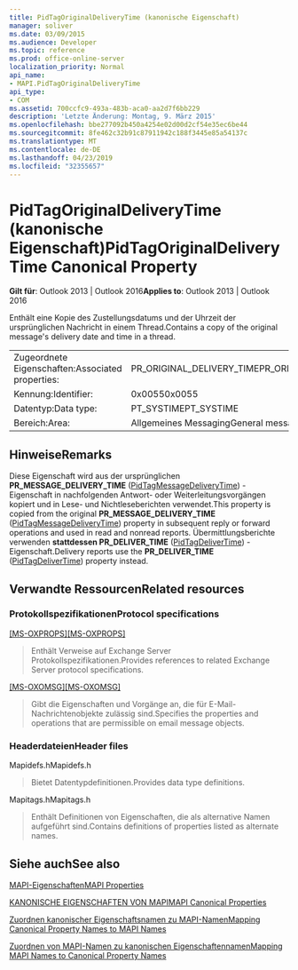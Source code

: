 ```yaml
---
title: PidTagOriginalDeliveryTime (kanonische Eigenschaft)
manager: soliver
ms.date: 03/09/2015
ms.audience: Developer
ms.topic: reference
ms.prod: office-online-server
localization_priority: Normal
api_name:
- MAPI.PidTagOriginalDeliveryTime
api_type:
- COM
ms.assetid: 700ccfc9-493a-483b-aca0-aa2d7f6bb229
description: 'Letzte Änderung: Montag, 9. März 2015'
ms.openlocfilehash: bbe277092b450a4254e02d00d2cf54e35ec6be44
ms.sourcegitcommit: 8fe462c32b91c87911942c188f3445e85a54137c
ms.translationtype: MT
ms.contentlocale: de-DE
ms.lasthandoff: 04/23/2019
ms.locfileid: "32355657"
---
```

# <a name="pidtagoriginaldeliverytime-canonical-property"></a><span data-ttu-id="70b97-103">PidTagOriginalDeliveryTime (kanonische Eigenschaft)</span><span class="sxs-lookup"><span data-stu-id="70b97-103">PidTagOriginalDeliveryTime Canonical Property</span></span>

  
  
<span data-ttu-id="70b97-104">**Gilt für**: Outlook 2013 | Outlook 2016</span><span class="sxs-lookup"><span data-stu-id="70b97-104">**Applies to**: Outlook 2013 | Outlook 2016</span></span> 
  
<span data-ttu-id="70b97-105">Enthält eine Kopie des Zustellungsdatums und der Uhrzeit der ursprünglichen Nachricht in einem Thread.</span><span class="sxs-lookup"><span data-stu-id="70b97-105">Contains a copy of the original message's delivery date and time in a thread.</span></span> 
  
|||
|:-----|:-----|
|<span data-ttu-id="70b97-106">Zugeordnete Eigenschaften:</span><span class="sxs-lookup"><span data-stu-id="70b97-106">Associated properties:</span></span>  <br/> |<span data-ttu-id="70b97-107">PR_ORIGINAL_DELIVERY_TIME</span><span class="sxs-lookup"><span data-stu-id="70b97-107">PR_ORIGINAL_DELIVERY_TIME</span></span>  <br/> |
|<span data-ttu-id="70b97-108">Kennung:</span><span class="sxs-lookup"><span data-stu-id="70b97-108">Identifier:</span></span>  <br/> |<span data-ttu-id="70b97-109">0x0055</span><span class="sxs-lookup"><span data-stu-id="70b97-109">0x0055</span></span>  <br/> |
|<span data-ttu-id="70b97-110">Datentyp:</span><span class="sxs-lookup"><span data-stu-id="70b97-110">Data type:</span></span>  <br/> |<span data-ttu-id="70b97-111">PT_SYSTIME</span><span class="sxs-lookup"><span data-stu-id="70b97-111">PT_SYSTIME</span></span>  <br/> |
|<span data-ttu-id="70b97-112">Bereich:</span><span class="sxs-lookup"><span data-stu-id="70b97-112">Area:</span></span>  <br/> |<span data-ttu-id="70b97-113">Allgemeines Messaging</span><span class="sxs-lookup"><span data-stu-id="70b97-113">General messaging</span></span>  <br/> |
   
## <a name="remarks"></a><span data-ttu-id="70b97-114">Hinweise</span><span class="sxs-lookup"><span data-stu-id="70b97-114">Remarks</span></span>

<span data-ttu-id="70b97-115">Diese Eigenschaft wird aus der ursprünglichen **PR_MESSAGE_DELIVERY_TIME** ([PidTagMessageDeliveryTime](pidtagmessagedeliverytime-canonical-property.md)) -Eigenschaft in nachfolgenden Antwort- oder Weiterleitungsvorgängen kopiert und in Lese- und Nichtleseberichten verwendet.</span><span class="sxs-lookup"><span data-stu-id="70b97-115">This property is copied from the original **PR_MESSAGE_DELIVERY_TIME** ([PidTagMessageDeliveryTime](pidtagmessagedeliverytime-canonical-property.md)) property in subsequent reply or forward operations and used in read and nonread reports.</span></span> <span data-ttu-id="70b97-116">Übermittlungsberichte verwenden **stattdessen PR_DELIVER_TIME** ([PidTagDeliverTime](pidtagdelivertime-canonical-property.md)) -Eigenschaft.</span><span class="sxs-lookup"><span data-stu-id="70b97-116">Delivery reports use the **PR_DELIVER_TIME** ([PidTagDeliverTime](pidtagdelivertime-canonical-property.md)) property instead.</span></span>
  
## <a name="related-resources"></a><span data-ttu-id="70b97-117">Verwandte Ressourcen</span><span class="sxs-lookup"><span data-stu-id="70b97-117">Related resources</span></span>

### <a name="protocol-specifications"></a><span data-ttu-id="70b97-118">Protokollspezifikationen</span><span class="sxs-lookup"><span data-stu-id="70b97-118">Protocol specifications</span></span>

<span data-ttu-id="70b97-119">[[MS-OXPROPS]](https://msdn.microsoft.com/library/f6ab1613-aefe-447d-a49c-18217230b148%28Office.15%29.aspx)</span><span class="sxs-lookup"><span data-stu-id="70b97-119">[[MS-OXPROPS]](https://msdn.microsoft.com/library/f6ab1613-aefe-447d-a49c-18217230b148%28Office.15%29.aspx)</span></span>
  
> <span data-ttu-id="70b97-120">Enthält Verweise auf Exchange Server Protokollspezifikationen.</span><span class="sxs-lookup"><span data-stu-id="70b97-120">Provides references to related Exchange Server protocol specifications.</span></span>
    
<span data-ttu-id="70b97-121">[[MS-OXOMSG]](https://msdn.microsoft.com/library/daa9120f-f325-4afb-a738-28f91049ab3c%28Office.15%29.aspx)</span><span class="sxs-lookup"><span data-stu-id="70b97-121">[[MS-OXOMSG]](https://msdn.microsoft.com/library/daa9120f-f325-4afb-a738-28f91049ab3c%28Office.15%29.aspx)</span></span>
  
> <span data-ttu-id="70b97-122">Gibt die Eigenschaften und Vorgänge an, die für E-Mail-Nachrichtenobjekte zulässig sind.</span><span class="sxs-lookup"><span data-stu-id="70b97-122">Specifies the properties and operations that are permissible on email message objects.</span></span>
    
### <a name="header-files"></a><span data-ttu-id="70b97-123">Headerdateien</span><span class="sxs-lookup"><span data-stu-id="70b97-123">Header files</span></span>

<span data-ttu-id="70b97-124">Mapidefs.h</span><span class="sxs-lookup"><span data-stu-id="70b97-124">Mapidefs.h</span></span>
  
> <span data-ttu-id="70b97-125">Bietet Datentypdefinitionen.</span><span class="sxs-lookup"><span data-stu-id="70b97-125">Provides data type definitions.</span></span>
    
<span data-ttu-id="70b97-126">Mapitags.h</span><span class="sxs-lookup"><span data-stu-id="70b97-126">Mapitags.h</span></span>
  
> <span data-ttu-id="70b97-127">Enthält Definitionen von Eigenschaften, die als alternative Namen aufgeführt sind.</span><span class="sxs-lookup"><span data-stu-id="70b97-127">Contains definitions of properties listed as alternate names.</span></span>
    
## <a name="see-also"></a><span data-ttu-id="70b97-128">Siehe auch</span><span class="sxs-lookup"><span data-stu-id="70b97-128">See also</span></span>



[<span data-ttu-id="70b97-129">MAPI-Eigenschaften</span><span class="sxs-lookup"><span data-stu-id="70b97-129">MAPI Properties</span></span>](mapi-properties.md)
  
[<span data-ttu-id="70b97-130">KANONISCHE EIGENSCHAFTEN VON MAPI</span><span class="sxs-lookup"><span data-stu-id="70b97-130">MAPI Canonical Properties</span></span>](mapi-canonical-properties.md)
  
[<span data-ttu-id="70b97-131">Zuordnen kanonischer Eigenschaftsnamen zu MAPI-Namen</span><span class="sxs-lookup"><span data-stu-id="70b97-131">Mapping Canonical Property Names to MAPI Names</span></span>](mapping-canonical-property-names-to-mapi-names.md)
  
[<span data-ttu-id="70b97-132">Zuordnen von MAPI-Namen zu kanonischen Eigenschaftennamen</span><span class="sxs-lookup"><span data-stu-id="70b97-132">Mapping MAPI Names to Canonical Property Names</span></span>](mapping-mapi-names-to-canonical-property-names.md)

